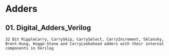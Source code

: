 # Adders

## 01. Digital_Adders_Verilog

	32 Bit RippleCarry, CarrySkip, CarrySelect, CarryIncrement, Sklansky, Brent-Kung, Kogge-Stone and CarryLookahead adders with their internal components in Verilog
